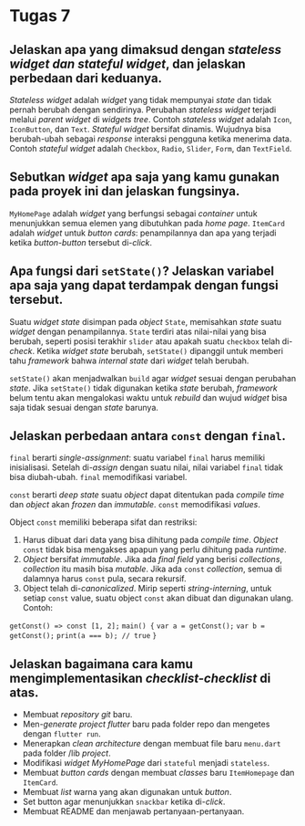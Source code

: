 # 

# Tugas 7

## Jelaskan apa yang dimaksud dengan *stateless widget dan stateful widget*, dan jelaskan perbedaan dari keduanya.

*Stateless widget* adalah *widget* yang tidak mempunyai *state* dan tidak pernah berubah dengan sendirinya. Perubahan *stateless widget* terjadi melalui *parent widget* di *widgets tree*. Contoh *stateless widget* adalah `Icon`, `IconButton`, dan `Text`.
*Stateful widget* bersifat dinamis. Wujudnya bisa berubah-ubah sebagai *response* interaksi pengguna ketika menerima data. Contoh *stateful widget* adalah `Checkbox`, `Radio`, `Slider`, `Form`, dan `TextField`.

## Sebutkan *widget* apa saja yang kamu gunakan pada proyek ini dan jelaskan fungsinya.

`MyHomePage` adalah *widget* yang berfungsi sebagai *container* untuk menunjukkan semua elemen yang dibutuhkan pada *home page*.
`ItemCard` adalah *widget* untuk *button cards*: penampilannya dan apa yang terjadi ketika *button-button* tersebut di-*click*. 

## Apa fungsi dari `setState()`? Jelaskan variabel apa saja yang dapat terdampak dengan fungsi tersebut.

Suatu *widget state* disimpan pada *object* `State`, memisahkan *state* suatu *widget* dengan penampilannya. `State` terdiri atas nilai-nilai yang bisa berubah, seperti posisi terakhir `slider` atau apakah suatu `checkbox` telah di-*check*. Ketika *widget state* berubah, `setState()` dipanggil untuk memberi tahu *framework* bahwa *internal state* dari *widget* telah berubah.

`setState()` akan menjadwalkan `build` agar *widget* sesuai dengan perubahan *state*. Jika `setState()` tidak digunakan ketika *state* berubah, *framework* belum tentu akan mengalokasi waktu untuk *rebuild* dan wujud *widget* bisa saja tidak sesuai dengan *state* barunya.

## Jelaskan perbedaan antara `const` dengan `final`.

`final` berarti *single-assignment*: suatu variabel `final` harus memiliki inisialisasi. Setelah di-*assign* dengan suatu nilai, nilai variabel `final` tidak bisa diubah-ubah. `final` memodifikasi variabel.

`const` berarti *deep state* suatu *object* dapat ditentukan pada *compile time* dan *object* akan *frozen* dan *immutable*. `const` memodifikasi *values*.

Object `const` memiliki beberapa sifat dan restriksi:
1. Harus dibuat dari data yang bisa dihitung pada *compile time*. *Object* `const` tidak bisa mengakses apapun yang perlu dihitung pada *runtime*.
2. *Object* bersifat *immutable*. Jika ada *final field* yang berisi *collections*, *collection* itu masih bisa *mutable*. Jika ada `const` *collection*, semua di dalamnya harus `const` pula, secara rekursif.
3. Object telah di-*canonicalized*. Mirip seperti *string-interning*, untuk setiap `const` value, suatu object `const` akan dibuat dan digunakan ulang. Contoh:

`getConst() => const [1, 2];`
`main() {`
`var a = getConst();`
`var b = getConst();`
`print(a === b); // true`
`}`

## Jelaskan bagaimana cara kamu mengimplementasikan *checklist-checklist* di atas.

- Membuat *repository git* baru.
- Men-*generate project flutter* baru pada folder repo dan mengetes dengan `flutter run`.
- Menerapkan *clean architecture* dengan membuat file baru `menu.dart` pada folder /lib *project*.
- Modifikasi *widget MyHomePage* dari `stateful` menjadi `stateless`.
- Membuat *button cards* dengan membuat *classes* baru `ItemHomepage` dan `ItemCard`.
- Membuat *list* warna yang akan digunakan untuk *button*.
- Set button agar menunjukkan `snackbar` ketika di-*click*.
- Membuat README dan menjawab pertanyaan-pertanyaan.
